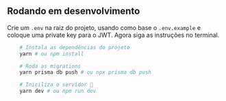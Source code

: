 ## Rodando em desenvolvimento

Crie um `.env` na raiz do projeto, usando como base o `.env.example` e coloque uma private key para o JWT. Agora siga as instruções no terminal.

```bash
    # Instala as dependências do projeto
    yarn # ou npm install

    # Roda as migrations
    yarn prisma db push # ou npx prisma db push

    # Iniciliza o servidor 🙂
    yarn dev # ou npm run dev
```

